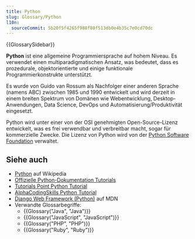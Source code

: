 ```yaml
---
title: Python
slug: Glossary/Python
l10n:
  sourceCommit: 5b20f5f4265f988f80f513db0e4b35c7e0cd70dc
---
```


{{GlossarySidebar}}

**Python** ist eine allgemeine Programmiersprache auf hohem Niveau. Es verwendet einen multiparadigmatischen Ansatz, was bedeutet, dass es prozedurale, objektorientierte und einige funktionale Programmierkonstrukte unterstützt.

Es wurde von Guido van Rossum als Nachfolger einer anderen Sprache (namens ABC) zwischen 1985 und 1990 entwickelt und wird derzeit in einem breiten Spektrum von Domänen wie Webentwicklung, Desktop-Anwendungen, Data Science, DevOps und Automatisierung/Produktivität eingesetzt.

Python wird unter einer von der OSI genehmigten Open-Source-Lizenz entwickelt, was es frei verwendbar und verbreitbar macht, sogar für kommerzielle Zwecke. Die Lizenz von Python wird von der [Python Software Foundation](https://www.python.org/psf-landing/) verwaltet.

## Siehe auch

- [Python](<https://en.wikipedia.org/wiki/Python_(programming_language)>) auf Wikipedia
- [Offizielle Python-Dokumentation Tutorials](https://docs.python.org/3/tutorial/index.html)
- [Tutorials Point Python Tutorial](https://www.tutorialspoint.com/python/index.htm)
- [AlphaCodingSkills Python Tutorial](https://www.alphacodingskills.com/python/python-tutorial.php)
- [Django Web Framework (Python)](/de/docs/Learn_web_development/Extensions/Server-side/Django) auf MDN
- Verwandte Glossarbegriffe:
  - {{Glossary("Java", "Java")}}
  - {{Glossary("JavaScript", "JavaScript")}}
  - {{Glossary("PHP", "PHP")}}
  - {{Glossary("Ruby", "Ruby")}}
